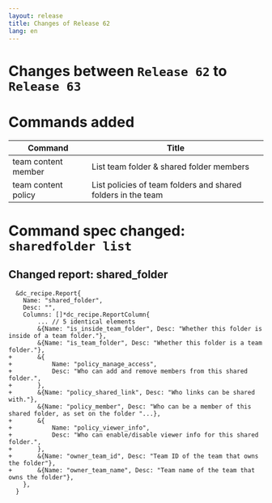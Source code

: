 ```yaml
---
layout: release
title: Changes of Release 62
lang: en
---
```


# Changes between `Release 62` to `Release 63`

# Commands added


| Command             | Title                                                        |
|---------------------|--------------------------------------------------------------|
| team content member | List team folder & shared folder members                     |
| team content policy | List policies of team folders and shared folders in the team |



# Command spec changed: `sharedfolder list`



## Changed report: shared_folder

```
  &dc_recipe.Report{
  	Name: "shared_folder",
  	Desc: "",
  	Columns: []*dc_recipe.ReportColumn{
  		... // 5 identical elements
  		&{Name: "is_inside_team_folder", Desc: "Whether this folder is inside of a team folder."},
  		&{Name: "is_team_folder", Desc: "Whether this folder is a team folder."},
+ 		&{
+ 			Name: "policy_manage_access",
+ 			Desc: "Who can add and remove members from this shared folder.",
+ 		},
+ 		&{Name: "policy_shared_link", Desc: "Who links can be shared with."},
  		&{Name: "policy_member", Desc: "Who can be a member of this shared folder, as set on the folder "...},
+ 		&{
+ 			Name: "policy_viewer_info",
+ 			Desc: "Who can enable/disable viewer info for this shared folder.",
+ 		},
+ 		&{Name: "owner_team_id", Desc: "Team ID of the team that owns the folder"},
+ 		&{Name: "owner_team_name", Desc: "Team name of the team that owns the folder"},
  	},
  }
```
